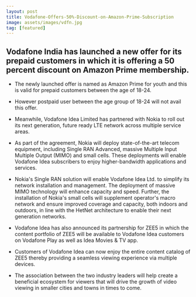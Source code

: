 ```yaml
---
layout: post
title: Vodafone-Offers-50%-Discount-on-Amazon-Prime-Subscription
image: assets/images/vdfn.jpg
tag: [featured]
---
```

## Vodafone India has launched a new offer for its prepaid customers in which it is offering a 50 percent discount on Amazon Prime membership.

* The newly launched offer is named as Amazon Prime for youth and this is valid for prepaid customers between the age of 18-24. 

* However postpaid user between the age group of 18-24 will not avail this offer. 

* Meanwhile, Vodafone Idea Limited has partnered with Nokia to roll out its next generation, future ready LTE network across multiple service areas. 

* As part of the agreement, Nokia will deploy state-of-the-art telecom equipment, including Single RAN Advanced, massive Multiple Input Multiple Output (MIMO) and small cells. These deployments will enable Vodafone Idea subscribers to enjoy higher-bandwidth applications and services. 

* Nokia's Single RAN solution will enable Vodafone Idea Ltd. to simplify its network installation and management. The deployment of massive MIMO technology will enhance capacity and speed. Further, the installation of Nokia's small cells will supplement operator's macro network and ensure improved coverage and capacity, both indoors and outdoors, in line with the HetNet architecture to enable their next generation networks. 

* Vodafone Idea has also announced its partnership for ZEE5 in which the content portfolio of ZEE5 will be available to Vodafone Idea customers on Vodafone Play as well as Idea Movies & TV app. 

* Customers of Vodafone Idea can now enjoy the entire content catalog of ZEE5 thereby providing a seamless viewing experience via multiple devices. 

* The association between the two industry leaders will help create a beneficial ecosystem for viewers that will drive the growth of video viewing in smaller cities and towns in times to come. 




